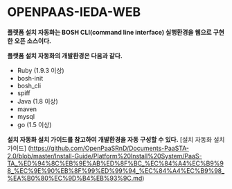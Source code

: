 # OPENPAAS-IEDA-WEB

**플랫폼 설치 자동화는 BOSH CLI(command line interface) 실행환경을 웹으로 구현한 오픈 소스이다.**

**플랫폼 설치 자동화의 개발환경은 다음과 같다.**
- Ruby (1.9.3 이상)
- bosh-init
- bosh_cli
- spiff
- Java (1.8 이상)
- maven
- mysql
- go (1.5 이상)

**설치 자동화 설치 가이드를 참고하여 개발환경을 자동 구성할 수 있다.**
[설치 자동화 설치 가이드]
(https://github.com/OpenPaaSRnD/Documents-PaaSTA-2.0/blob/master/Install-Guide/Platform%20Install%20System/PaaS-TA_%ED%94%8C%EB%9E%AB%ED%8F%BC_%EC%84%A4%EC%B9%98_%EC%9E%90%EB%8F%99%ED%99%94_%EC%84%A4%EC%B9%98_%EA%B0%80%EC%9D%B4%EB%93%9C.md)
